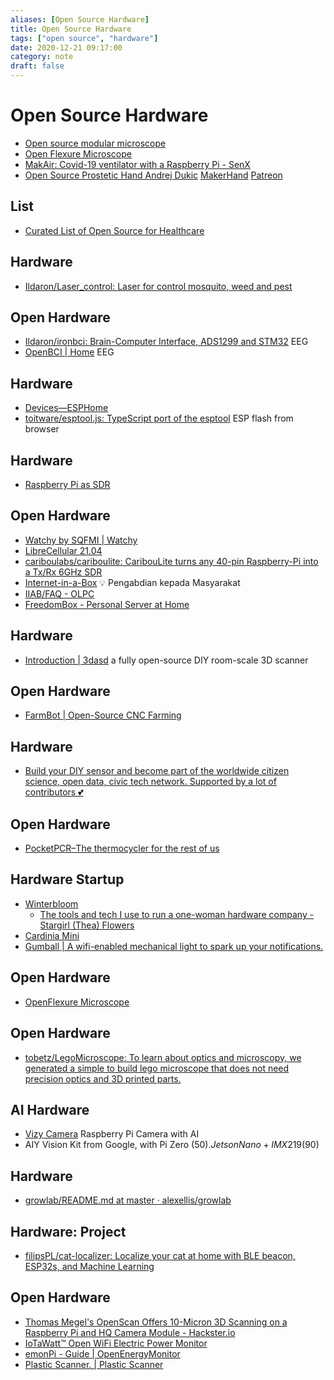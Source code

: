 ```yaml
---
aliases: [Open Source Hardware]
title: Open Source Hardware
tags: ["open source", "hardware"]
date: 2020-12-21 09:17:00
category: note
draft: false
---
```


# Open Source Hardware

- [Open source modular microscope](https://github.com/bionanoimaging/UC2-GIT)
- [Open Flexure Microscope](https://microscope-stls.openflexure.org/)
- [MakAir: Covid-19 ventilator with a Raspberry Pi - SenX](https://blog.senx.io/makair-covid-19-ventilator-with-a-raspberry-pi/)
- [Open Source Prostetic Hand Andrej Dukic](https://www.youtube.com/channel/UCwM9xMFYVQiFcj9zxw8LnPw) [MakerHand](https://old.reddit.com/user/MakerHand) [Patreon](https://www.patreon.com/join/MakerHand/)

## List

- [Curated List of Open Source for Healthcare](https://github.com/kakoni/awesome-healthcare)

## Hardware

- [Ildaron/Laser_control: Laser for control mosquito, weed and pest](https://github.com/Ildaron/Laser_control)

## Open Hardware

- [Ildaron/ironbci: Brain-Computer Interface, ADS1299 and STM32](https://github.com/Ildaron/ironbci) EEG
- [OpenBCI | Home](https://openbci.com/) EEG

## Hardware

- [Devices—ESPHome](https://esphome.io/index.html)
- [toitware/esptool.js: TypeScript port of the esptool](https://github.com/toitware/esptool.js) ESP flash from browser

## Hardware

- [Raspberry Pi as SDR](https://github.com/cariboulabs/cariboulite)

## Open Hardware

- [Watchy by SQFMI | Watchy](https://watchy.sqfmi.com/)
- [LibreCellular 21.04](https://librecellular.org/)
- [cariboulabs/cariboulite: CaribouLite turns any 40-pin Raspberry-Pi into a Tx/Rx 6GHz SDR](https://github.com/cariboulabs/cariboulite)
- [Internet-in-a-Box](https://internet-in-a-box.org/) 💡 Pengabdian kepada Masyarakat
- [IIAB/FAQ - OLPC](https://wiki.laptop.org/go/IIAB/FAQ)
- [FreedomBox - Personal Server at Home](https://freedombox.org/)

## Hardware

- [Introduction | 3dasd](https://3dasd.com/) a fully open-source DIY room-scale 3D scanner

## Open Hardware

- [FarmBot | Open-Source CNC Farming](https://farm.bot/)

## Hardware

- [Build your DIY sensor and become part of the worldwide citizen science, open data, civic tech network. Supported by a lot of contributors 💕](https://sensor.community/en/)

## Open Hardware

- [PocketPCR–The thermocycler for the rest of us](https://gaudi.ch/PocketPCR/)

## Hardware Startup

- [Winterbloom](https://winterbloom.com/)
    - [The tools and tech I use to run a one-woman hardware company - Stargirl (Thea) Flowers](https://blog.thea.codes/winterblooms-tech-stack/)
- [Cardinia Mini](https://cardinia.net/mini/)
- [Gumball | A wifi-enabled mechanical light to spark up your notifications.](https://getgumball.com/)

## Open Hardware

- [OpenFlexure Microscope](https://openflexure.org/projects/microscope/)

## Open Hardware

- [tobetz/LegoMicroscope: To learn about optics and microscopy, we generated a simple to build lego microscope that does not need precision optics and 3D printed parts.](https://github.com/tobetz/LegoMicroscope)

## AI Hardware

- [Vizy Camera](https://vizycam.com/) Raspberry Pi Camera with AI
- AIY Vision Kit from Google, with Pi Zero ($50). Jetson Nano + IMX219 ($90)

## Hardware

- [growlab/README.md at master · alexellis/growlab](https://github.com/alexellis/growlab/blob/master/README.md)

## Hardware: Project

- [filipsPL/cat-localizer: Localize your cat at home with BLE beacon, ESP32s, and Machine Learning](https://github.com/filipsPL/cat-localizer)

## Open Hardware

- [Thomas Megel's OpenScan Offers 10-Micron 3D Scanning on a Raspberry Pi and HQ Camera Module - Hackster.io](https://www.hackster.io/news/thomas-megel-s-openscan-offers-10-micron-3d-scanning-on-a-raspberry-pi-and-hq-camera-module-308a2540c5b8)
- [IoTaWatt™ Open WiFi Electric Power Monitor](https://www.iotawatt.com/)
- [emonPi - Guide | OpenEnergyMonitor](https://guide.openenergymonitor.org/technical/emonpi/)
- [Plastic Scanner. | Plastic Scanner](https://plasticscanner.com/)
